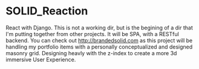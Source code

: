 # SOLID_Reaction
React with Django.  This is not a working dir, but is the begining of a dir that I'm putting together from other projects.  It will be SPA, with a RESTful backend.  You can check out http://brandedsolid.com as this project will be handling my portfolio items with a personally conceptualized and designed masonry grid.  Designing heavly with the z-index to create a more 3d immersive User Experience. 
